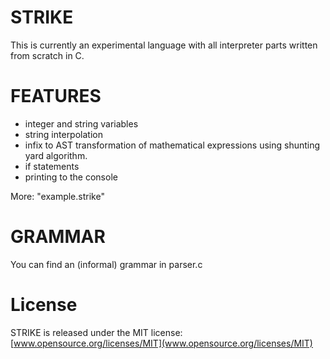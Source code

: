 STRIKE
======
This is currently an experimental language with all interpreter parts written from scratch in C. 


FEATURES
=========
- integer and string variables
- string interpolation
- infix to AST transformation of mathematical expressions using shunting yard algorithm. 
- if statements 
- printing to the console

More: "example.strike" 


GRAMMAR
=========
You can find an (informal) grammar in parser.c 


License
=======
STRIKE is released under the MIT license: [www.opensource.org/licenses/MIT](www.opensource.org/licenses/MIT) 


